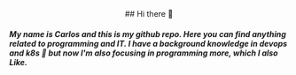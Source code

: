 <div align="center">
	## Hi there 󱠡
</div>

##### My name is Carlos and this is my github repo. Here you can find anything related to programming and IT. I have a background knowledge in devops and k8s 󱃾 but now I'm also focusing in programming more, which I also Like.


